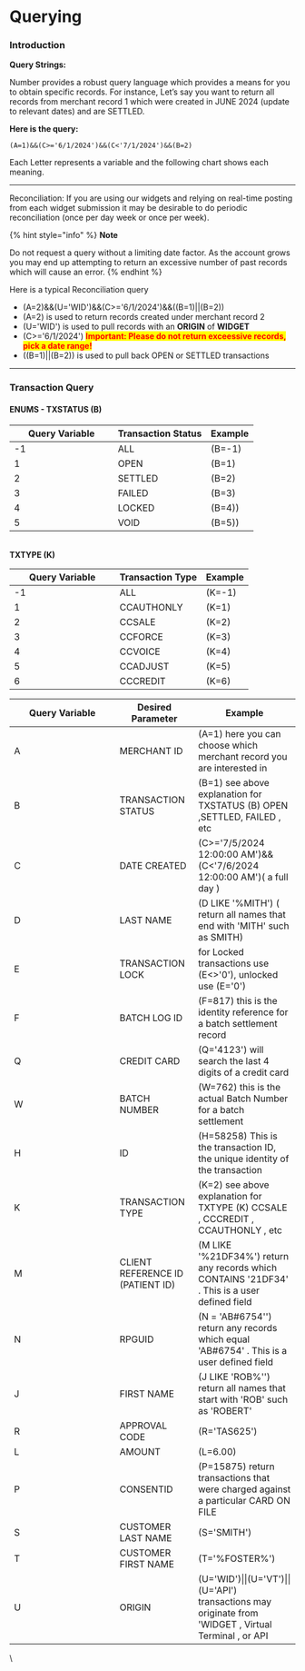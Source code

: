 # Querying

### Introduction

**Query Strings:**

Number provides a robust query language which provides a means for you to obtain specific records. For instance, Let’s say you want to return all records from merchant record 1 which were created in JUNE 2024 (update to relevant dates) and are SETTLED.

**Here is the query:**

<kbd>`(A=1)&&(C>='6/1/2024')&&(C<'7/1/2024')&&(B=2)`</kbd>

Each Letter represents a variable and the following chart shows each meaning.

***

Reconciliation: If you are using our widgets and relying on real-time posting from each widget submission it may be desirable to do periodic reconciliation (once per day week or once per week).

{% hint style="info" %}
**Note**

Do not request a query without a limiting date factor. As the account grows you may end up attempting to return an excessive number of past records which will cause an error.
{% endhint %}

Here is a typical Reconciliation query

* (A=2)&&(U='WID')&&(C>='6/1/2024')&&((B=1)||(B=2))
* (A=2) is used to return records created under merchant record 2
* (U='WID') is used to pull records with an **ORIGIN** of **WIDGET**
* (C>='6/1/2024') <mark style="color:red;">**Important: Please do not return exceessive records, pick a date range!**</mark>&#x20;
* ((B=1)||(B=2)) is used to pull back OPEN or SETTLED transactions



***



### Transaction Query

#### ENUMS - TXSTATUS (B) <a href="#enums-txstatus-b" id="enums-txstatus-b"></a>

<table><thead><tr><th width="167">Query Variable</th><th>Transaction Status</th><th>Example</th></tr></thead><tbody><tr><td>-1</td><td>ALL</td><td>(B=-1)</td></tr><tr><td>1</td><td>OPEN</td><td>(B=1)</td></tr><tr><td>2</td><td>SETTLED</td><td>(B=2)</td></tr><tr><td>3</td><td>FAILED</td><td>(B=3)</td></tr><tr><td>4</td><td>LOCKED</td><td>(B=4))</td></tr><tr><td>5</td><td>VOID</td><td>(B=5))</td></tr></tbody></table>

\
**TXTYPE (K)**

<table><thead><tr><th width="170">Query Variable</th><th>Transaction Type</th><th>Example</th></tr></thead><tbody><tr><td>-1</td><td>ALL</td><td>(K=-1)</td></tr><tr><td>1</td><td>CCAUTHONLY</td><td>(K=1)</td></tr><tr><td>2</td><td>CCSALE</td><td>(K=2)</td></tr><tr><td>3</td><td>CCFORCE</td><td>(K=3)</td></tr><tr><td>4</td><td>CCVOICE</td><td>(K=4)</td></tr><tr><td>5</td><td>CCADJUST</td><td>(K=5)</td></tr><tr><td>6</td><td>CCCREDIT</td><td>(K=6)</td></tr></tbody></table>

<table><thead><tr><th width="170">Query Variable</th><th>Desired Parameter</th><th>Example</th></tr></thead><tbody><tr><td>A</td><td>MERCHANT ID</td><td>(A=1) here you can choose which merchant record you are interested in</td></tr><tr><td>B</td><td>TRANSACTION STATUS</td><td>(B=1) see above explanation for TXSTATUS (B) OPEN ,SETTLED, FAILED , etc</td></tr><tr><td>C</td><td>DATE CREATED</td><td>(C>='7/5/2024 12:00:00 AM')&#x26;&#x26;(C&#x3C;'7/6/2024 12:00:00 AM')( a full day )</td></tr><tr><td>D</td><td>LAST NAME</td><td>(D LIKE '%MITH') ( return all names that end with 'MITH' such as SMITH)</td></tr><tr><td>E</td><td>TRANSACTION LOCK</td><td>for Locked transactions use (E&#x3C;>'0'), unlocked use (E='0')</td></tr><tr><td>F</td><td>BATCH LOG ID</td><td>(F=817) this is the identity reference for a batch settlement record</td></tr><tr><td>Q</td><td>CREDIT CARD</td><td>(Q='4123') will search the last 4 digits of a credit card</td></tr><tr><td>W</td><td>BATCH NUMBER</td><td>(W=762) this is the actual Batch Number for a batch settlement</td></tr><tr><td>H</td><td>ID</td><td>(H=58258) This is the transaction ID, the unique identity of the transaction</td></tr><tr><td>K</td><td>TRANSACTION TYPE</td><td>(K=2) see above explanation for TXTYPE (K) CCSALE , CCCREDIT , CCAUTHONLY , etc</td></tr><tr><td>M</td><td>CLIENT REFERENCE ID (PATIENT ID)</td><td>(M LIKE '%21DF34%') return any records which CONTAINS '21DF34' . This is a user defined field</td></tr><tr><td>N</td><td>RPGUID</td><td>(N = 'AB#6754'') return any records which equal 'AB#6754' . This is a user defined field</td></tr><tr><td>J</td><td>FIRST NAME</td><td>(J LIKE 'ROB%'') return all names that start with 'ROB' such as 'ROBERT'</td></tr><tr><td>R</td><td>APPROVAL CODE</td><td>(R='TAS625')</td></tr><tr><td>L</td><td>AMOUNT</td><td>(L=6.00)</td></tr><tr><td>P</td><td>CONSENTID</td><td>(P=15875) return transactions that were charged against a particular CARD ON FILE</td></tr><tr><td>S</td><td>CUSTOMER LAST NAME</td><td>(S='SMITH')</td></tr><tr><td>T</td><td>CUSTOMER FIRST NAME</td><td>(T='%FOSTER%')</td></tr><tr><td>U</td><td>ORIGIN</td><td>(U='WID')||(U='VT')||(U='API') transactions may originate from 'WIDGET , Virtual Terminal , or API</td></tr></tbody></table>

\




